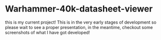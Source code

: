 # Warhammer-40k-datasheet-viewer

this is my current project! This is in the very early stages of development so please wait to see a proper presentation, in the meantime, checkout some screenshots of what I have got developed!
